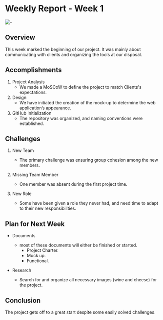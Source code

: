 # Weekly Report - Week 1
![-](https://raw.githubusercontent.com/andreasbm/readme/master/assets/lines/rainbow.png)

## Overview


This week marked the beginning of our project. It was mainly about communicating with clients and organizing the tools at our disposal.

## Accomplishments

1. Project Analysis
   - We made a MoSCoW to define the project to match Clients's expectations.
2. Design
    - We have initiated the creation of the mock-up to determine the web application’s appearance.
3. GitHub Initialization
    - The repository was organized, and naming conventions were established.


## Challenges

1. New Team
   - The primary challenge was ensuring group cohesion among the new members.
2. Missing Team Member
   - One member was absent during the first project time.

3. New Role
   - Some have been given a role they never had, and need time to adapt to their new responsibilities.


## Plan for Next Week

- Documents
  - most of these documents will either be finished or started.
    - Project Charter.
    - Mock up.
    - Functional.

- Research
    - Search for and organize all necessary images (wine and cheese) for the project.

## Conclusion

The project gets off to a great start despite some easily solved challenges.